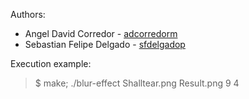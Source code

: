 Authors:
 - Angel David Corredor - [adcorredorm](https://github.com/adcorredorm)
 - Sebastian Felipe Delgado - [sfdelgadop](https://github.com/sfdelgadop)

Execution example:
> $ make; ./blur-effect Shalltear.png Result.png 9 4